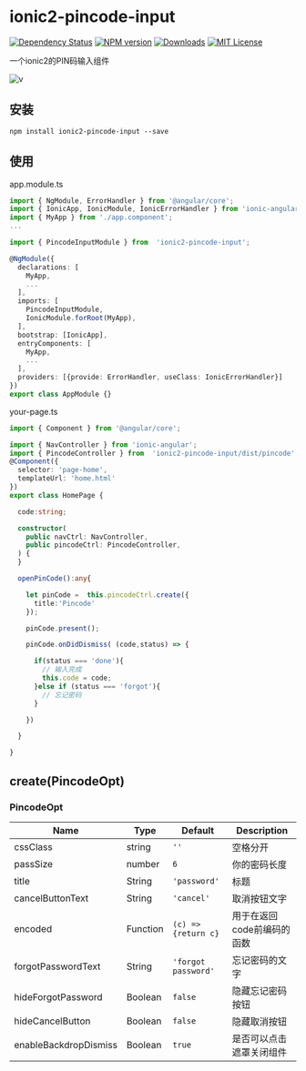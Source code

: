 # ionic2-pincode-input

[![Dependency Status](https://david-dm.org/HsuanXyz/ionic2-pincode-input.svg)](https://david-dm.org/HsuanXyz/ionic2-pincode-input)
[![NPM version][npm-image]][npm-url] [![Downloads][downloads-image]][downloads-url] [![MIT License][license-image]][license-url]

一个ionic2的PIN码输入组件

![v](https://github.com/HsuanXyz/hsuanxyz.github.io/blob/master/assets/ionic2-pincode-input/pin-code.gif?raw=true)
## 安装

`npm install ionic2-pincode-input --save`

## 使用

app.module.ts
```typescript
import { NgModule, ErrorHandler } from '@angular/core';
import { IonicApp, IonicModule, IonicErrorHandler } from 'ionic-angular';
import { MyApp } from './app.component';
...

import { PincodeInputModule } from  'ionic2-pincode-input';

@NgModule({
  declarations: [
    MyApp,
    ...
  ],
  imports: [
    PincodeInputModule,
    IonicModule.forRoot(MyApp),
  ],
  bootstrap: [IonicApp],
  entryComponents: [
    MyApp,
    ...
  ],
  providers: [{provide: ErrorHandler, useClass: IonicErrorHandler}]
})
export class AppModule {}
```
your-page.ts

```typescript
import { Component } from '@angular/core';

import { NavController } from 'ionic-angular';
import { PincodeController } from  'ionic2-pincode-input/dist/pincode'
@Component({
  selector: 'page-home',
  templateUrl: 'home.html'
})
export class HomePage {

  code:string;

  constructor(
    public navCtrl: NavController,
    public pincodeCtrl: PincodeController,
  ) {
  }

  openPinCode():any{

    let pinCode =  this.pincodeCtrl.create({
      title:'Pincode'
    });

    pinCode.present();

    pinCode.onDidDismiss( (code,status) => {

      if(status === 'done'){
        // 输入完成
        this.code = code;
      }else if (status === 'forgot'){
        // 忘记密码
      }

    })

  }

}

```


## create(PincodeOpt)

### PincodeOpt
| Name            | Type          | Default       | Description |
| --------------- | ------------- | ------------- | ----------- |
| cssClass        | string        | `''`          | 空格分开 |
| passSize        | number        | `6`           | 你的密码长度|
| title           | String        | `'password'`  | 标题       |
| cancelButtonText| String        | `'cancel'`    | 取消按钮文字    |
| encoded         | Function      | ` (c) => {return c} ` | 用于在返回code前编码的函数 |
| forgotPasswordText| String      | `'forgot password'`| 忘记密码的文字    |
| hideForgotPassword| Boolean     | `false`       | 隐藏忘记密码按钮   |
| hideCancelButton | Boolean     | `false`       | 隐藏取消按钮  |
| enableBackdropDismiss| Boolean     | `true`       | 是否可以点击遮罩关闭组件  |

[npm-url]: https://www.npmjs.com/package/ionic2-pincode-input
[npm-image]: https://img.shields.io/npm/v/ionic2-pincode-input.svg

[downloads-image]: https://img.shields.io/npm/dm/ionic2-pincode-input.svg
[downloads-url]: http://badge.fury.io/js/ionic2-pincode-input

[license-image]: http://img.shields.io/badge/license-MIT-blue.svg?style=flat
[license-url]: LICENSE
